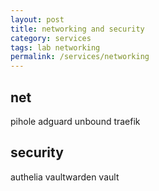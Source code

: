 ```yaml
---
layout: post
title: networking and security
category: services
tags: lab networking
permalink: /services/networking
---
```


## net

pihole
adguard
unbound
traefik

## security

authelia
vaultwarden
vault
